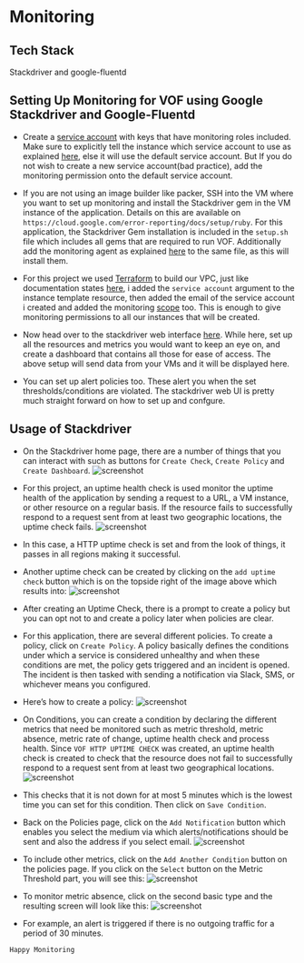 # Monitoring

## Tech Stack
Stackdriver and google-fluentd

## Setting Up Monitoring for VOF using Google Stackdriver and Google-Fluentd

- Create a [service account](https://cloud.google.com/compute/docs/access/create-enable-service-accounts-for-instances) with keys that have monitoring roles included. Make sure to explicitly tell the instance which service account to use as explained [here](https://cloud.google.com/compute/docs/access/create-enable-service-accounts-for-instances), else it will use the default service account. But If you do not wish to create a new service account(bad practice), add the monitoring permission onto the default service account.

- If you are not using an image builder like packer, SSH into the VM where you want to set up monitoring and install the Stackdriver gem in the VM instance of the application. Details on this are available on `https://cloud.google.com/error-reporting/docs/setup/ruby`. For this application, the Stackdriver Gem installation is included in the `setup.sh` file which includes all gems that are required to run VOF. Additionally add the monitoring agent as explained [here](https://cloud.google.com/monitoring/agent/install-agent) to the same file, as this will install them.

- For this project we used [Terraform](https://www.terraform.io) to build our VPC, just like documentation states [here](https://www.terraform.io/docs/providers/google/r/compute_instance.html), i added the `service account` argument to the instance template resource, then added the email of the service account i created and added the monitoring [scope](https://cloud.google.com/monitoring/access-control) too. This is enough to give monitoring permissions to all our instances that will be created.

- Now head over to the stackdriver web interface [here](https://app.google.stackdriver.com/). While here, set up all the resources and metrics you would want to keep an eye on, and create a dashboard that contains all those for ease of access. The above setup will send data from your VMs and it will be displayed here.

- You can set up alert policies too. These alert you when the set thresholds/conditions are violated. The stackdriver web UI is pretty much straight forward on how to set up and confgure. 


## Usage of Stackdriver
- On the Stackdriver home page, there are a number of things that you can interact with such as buttons for `Create Check`, `Create Policy` and `Create Dashboard`. 
![screenshot](vof-terraform/docs/screenshots/1.png) 
- For this project, an uptime health check is used monitor the uptime health of the application by sending a  request to a URL, a VM instance, or other resource on a regular basis. If the resource fails to successfully respond to a request sent from at least two geographic locations, the uptime check fails. 
![screenshot]() 
- In this case, a HTTP uptime check is set and from the look of things, it passes in all regions making it successful. 

- Another uptime check can be created by clicking on the `add uptime check` button which is on the topside right of the image above which results into:
![screenshot]() 
- After creating an Uptime Check, there is a prompt to create a policy but you can opt not to and create a policy later when policies are clear.

- For this application, there are several different policies. To create a policy, click on `Create Policy`. A policy basically defines the conditions under which a service is considered unhealthy and when these conditions are met, the policy gets triggered and an incident is opened. The incident is then tasked with sending a notification via Slack, SMS, or whichever means you configured.

- Here’s how to create a policy:
![screenshot]() 
- On Conditions, you can create a condition by declaring the different metrics that need be monitored such as metric threshold, metric absence, metric rate of change, uptime health check and process health. Since `VOF HTTP UPTIME CHECK` was created, an uptime health check is created to check that the resource does not fail to successfully respond to a request sent from at least two geographical locations.
![screenshot]() 
- This checks that it is not down for at most 5 minutes which is the lowest time you can set for this condition. Then click on `Save Condition`.

- Back on the Policies page, click on the `Add Notification` button which enables you select the medium via which alerts/notifications should be sent and also the address if you select email. 
![screenshot]() 
- To include other metrics, click on the `Add Another Condition` button on the policies page. If you click on the `Select` button on the Metric Threshold part, you will see this:
![screenshot]() 
- To monitor metric absence, click on the second basic type and the resulting screen will look like this: 
![screenshot]() 
- For example, an alert is triggered if there is no outgoing traffic for a period of 30 minutes.


`Happy Monitoring`